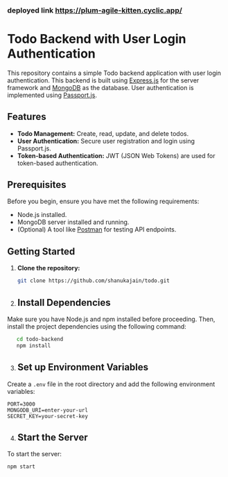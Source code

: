 ### deployed link https://plum-agile-kitten.cyclic.app/
# Todo Backend with User Login Authentication

This repository contains a simple Todo backend application with user login authentication. This backend is built using [Express.js](https://expressjs.com/) for the server framework and [MongoDB](https://www.mongodb.com/) as the database. User authentication is implemented using [Passport.js](http://www.passportjs.org/).

## Features

- **Todo Management:** Create, read, update, and delete todos.
- **User Authentication:** Secure user registration and login using Passport.js.
- **Token-based Authentication:** JWT (JSON Web Tokens) are used for token-based authentication.

## Prerequisites

Before you begin, ensure you have met the following requirements:

- Node.js installed.
- MongoDB server installed and running.
- (Optional) A tool like [Postman](https://www.postman.com/) for testing API endpoints.

## Getting Started

1. **Clone the repository:**

   ```bash
   git clone https://github.com/shanukajain/todo.git

2. ## Install Dependencies

Make sure you have Node.js and npm installed before proceeding. Then, install the project dependencies using the following command:
```bash
   cd todo-backend
   npm install
```
   
3. ## Set up Environment Variables

Create a `.env` file in the root directory and add the following environment variables:

```env
PORT=3000
MONGODB_URI=enter-your-url
SECRET_KEY=your-secret-key
```
4. ## Start the Server

To start the server:
   ```bash
   npm start
```

